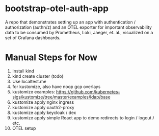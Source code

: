 # bootstrap-otel-auth-app

A repo that demonstrates setting up an app with authentication / authorization (authn/z) and an OTEL exporter for important observability data to be consumed by Prometheus, Loki, Jaeger, et. al., visualized on a set of Grafana dashboards.

# Manual Steps for Now

1. Install kind
2. kind create cluster (todo)
3. Use localtest.me
4. for kustomize, also have noop gcp overlays
5. kustomize examples: https://github.com/kubernetes-sigs/kustomize/tree/master/examples/ldap/base
6. kustomize apply nginx ingress
7. kustomize apply oauth2-proxy
8. kustomize apply keycloak / dex
9. kustomize apply simple React app to demo redirects to login / logout / etc.
10. OTEL setup
